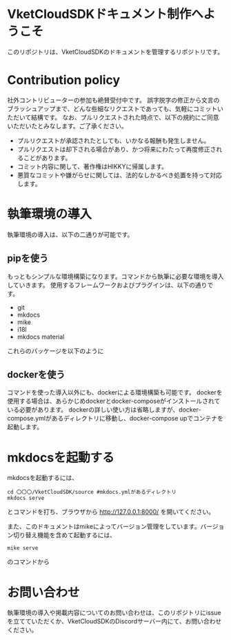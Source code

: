 # VketCloudSDKドキュメント制作へようこそ
このリポジトリは、VketCloudSDKのドキュメントを管理するリポジトリです。

# Contribution policy
社外コントリビューターの参加も絶賛受付中です。
誤字脱字の修正から文言のブラッシュアップまで、どんな些細なリクエストであっても、気軽にコミットいただいて結構です。
なお、プルリクエストされた時点で、以下の規約にご同意いただいたとみなします。ご了承ください。

- プルリクエストが承認されたとしても、いかなる報酬も発生しません。
- プルリクエストは却下される場合があり、かつ将来にわたって再度修正されることがあります。
- コミット内容に関して、著作権はHIKKYに帰属します。
- 悪質なコミットや嫌がらせに関しては、法的なしかるべき処置を持って対応します。

# 執筆環境の導入
執筆環境の導入は、以下の二通りが可能です。

## pipを使う
もっともシンプルな環境構築になります。コマンドから執筆に必要な環境を導入していきます。
使用するフレームワークおよびプラグインは、以下の通りです。

- git
- mkdocs
- mike
- i18l
- mkdocs material

これらのパッケージを以下のように

## dockerを使う
コマンドを使った導入以外にも、dockerによる環境構築も可能です。
dockerを使用する場合は、あらかじめdockerとdocker-composeがインストールされている必要があります。
dockerの詳しい使い方は省略しますが、docker-compose.ymlがあるディレクトリに移動し、docker-compose upでコンテナを起動します。

# mkdocsを起動する
mkdocsを起動するには、

```
cd 〇〇〇/VketCloudSDK/source #mkdocs.ymlがあるディレクトリ
mkdocs serve
```

とコマンドを打ち、ブラウザから http://127.0.0.1:8000/ を開いてください。

また、このドキュメントはmikeによってバージョン管理をしています。バージョン切り替え機能を含めて起動するには、

```
mike serve
```

のコマンドから


# お問い合わせ
執筆環境の導入や掲載内容についてのお問い合わせは、このリポジトリにissueを立てていただくか、VketCloudSDKのDiscordサーバー内にて、お問い合わせください。